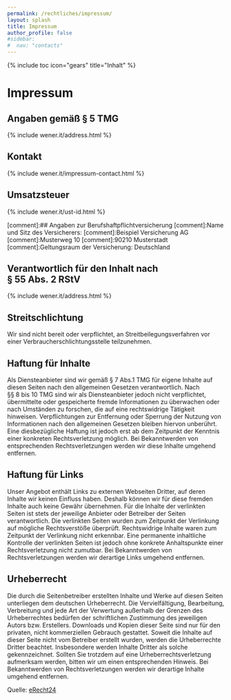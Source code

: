 ```yaml
---
permalink: /rechtliches/impressum/
layout: splash
title: Impressum
author_profile: false
#sidebar: 
#  nav: "contacts"
---
```


{% include toc  icon="gears" title="Inhalt" %}
# Impressum
## Angaben gemäß §&nbsp;5&nbsp;TMG
{% include wener.it/address.html %}

## Kontakt
{% include wener.it/impressum-contact.html %}

## Umsatzsteuer
{% include wener.it/ust-id.html %}

[comment]:## Angaben zur Berufshaftpflichtversicherung
[comment]:Name und Sitz des Versicherers:
[comment]:Beispiel Versicherung AG
[comment]:Musterweg 10
[comment]:90210 Musterstadt
[comment]:Geltungsraum der Versicherung: Deutschland

## Verantwortlich für den Inhalt nach §&nbsp;55&nbsp;Abs.&nbsp;2&nbsp;RStV
{% include wener.it/address.html %}

## Streitschlichtung
Wir sind nicht bereit oder verpflichtet, an Streitbeilegungsverfahren vor einer
Verbraucherschlichtungsstelle teilzunehmen.

## Haftung für Inhalte
Als Diensteanbieter sind wir gemäß §&nbsp;7&nbsp;Abs.1&nbsp;TMG für eigene Inhalte auf diesen Seiten nach den
allgemeinen Gesetzen verantwortlich. Nach §§&nbsp;8&nbsp;bis&nbsp;10&nbsp;TMG sind wir als Diensteanbieter jedoch nicht
verpflichtet, übermittelte oder gespeicherte fremde Informationen zu überwachen oder nach Umständen
zu forschen, die auf eine rechtswidrige Tätigkeit hinweisen.
Verpflichtungen zur Entfernung oder Sperrung der Nutzung von Informationen nach den allgemeinen
Gesetzen bleiben hiervon unberührt. Eine diesbezügliche Haftung ist jedoch erst ab dem Zeitpunkt der
Kenntnis einer konkreten Rechtsverletzung möglich. Bei Bekanntwerden von entsprechenden
Rechtsverletzungen werden wir diese Inhalte umgehend entfernen.

## Haftung für Links
Unser Angebot enthält Links zu externen Webseiten Dritter, auf deren Inhalte wir keinen Einfluss haben.
Deshalb können wir für diese fremden Inhalte auch keine Gewähr übernehmen. Für die Inhalte der
verlinkten Seiten ist stets der jeweilige Anbieter oder Betreiber der Seiten verantwortlich. Die verlinkten
Seiten wurden zum Zeitpunkt der Verlinkung auf mögliche Rechtsverstöße überprüft. Rechtswidrige
Inhalte waren zum Zeitpunkt der Verlinkung nicht erkennbar.
Eine permanente inhaltliche Kontrolle der verlinkten Seiten ist jedoch ohne konkrete Anhaltspunkte einer
Rechtsverletzung nicht zumutbar. Bei Bekanntwerden von Rechtsverletzungen werden wir derartige Links
umgehend entfernen.

## Urheberrecht
Die durch die Seitenbetreiber erstellten Inhalte und Werke auf diesen Seiten unterliegen dem deutschen
Urheberrecht. Die Vervielfältigung, Bearbeitung, Verbreitung und jede Art der Verwertung außerhalb der
Grenzen des Urheberrechtes bedürfen der schriftlichen Zustimmung des jeweiligen Autors bzw.
Erstellers. Downloads und Kopien dieser Seite sind nur für den privaten, nicht kommerziellen Gebrauch
gestattet.
Soweit die Inhalte auf dieser Seite nicht vom Betreiber erstellt wurden, werden die Urheberrechte Dritter
beachtet. Insbesondere werden Inhalte Dritter als solche gekennzeichnet. Sollten Sie trotzdem auf eine
Urheberrechtsverletzung aufmerksam werden, bitten wir um einen entsprechenden Hinweis. Bei
Bekanntwerden von Rechtsverletzungen werden wir derartige Inhalte umgehend entfernen.

<p>Quelle: <a href="https://www.e-recht24.de">
eRecht24</a></p>
